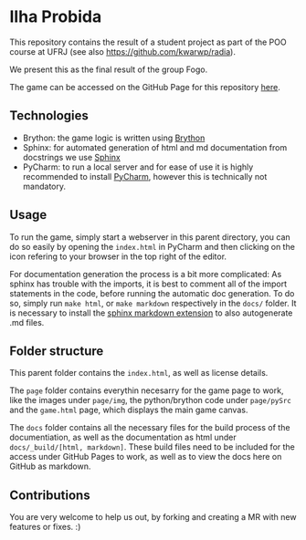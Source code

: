 # Ilha Probida

This repository contains the result of a student project as part of the POO course at UFRJ
(see also https://github.com/kwarwp/radia).

We present this as the final result of the group Fogo.

The game can be accessed on the GitHub Page for this repository [here](https://finn-ko.github.io/IlhaProibidaPage/).

## Technologies

- Brython: the game logic is written using [Brython](https://brython.info/)
- Sphinx: for automated generation of html and md documentation from docstrings we use [Sphinx](https://www.sphinx-doc.org/en/master/)
- PyCharm: to run a local server and for ease of use it is highly recommended to install [PyCharm](https://www.jetbrains.com/pycharm/), however this is technically not mandatory.

## Usage

To run the game, simply start a webserver in this parent directory, you can do so easily by opening the `index.html` 
in PyCharm and then clicking on the icon refering to your browser in the top right of the editor.

For documentation generation the process is a bit more complicated:
As sphinx has trouble with the imports, it is best to comment all of the import statements in the code,
before running the automatic doc generation.
To do so, simply run `make html`, or `make markdown` respectively in the `docs/` folder.
It is necessary to install the [sphinx markdown extension](https://pypi.org/project/sphinx-markdown-builder/) 
to also autogenerate .md files.

## Folder structure

This parent folder contains the `index.html`, as well as license details. 

The `page` folder contains everythin necesarry for the game page to work,
like the images under `page/img`, the python/brython code under 
`page/pySrc` and the `game.html` page, which displays the main game canvas.

The `docs` folder contains all the necessary files for the build process of the documentiation,
as well as the documentation as html under `docs/_build/[html, markdown]`.
These build files need to be included for the access under GitHub Pages to work, as well as to view the docs here
on GitHub as markdown.

## Contributions

You are very welcome to help us out, by forking and creating a MR with new features or fixes. :)

